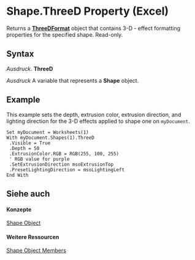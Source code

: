 
# Shape.ThreeD Property (Excel)

Returns a  **[ThreeDFormat](9cb41236-6aba-4d6c-a54c-5e177657c8d1.md)** object that contains 3-D - effect formatting properties for the specified shape. Read-only.


## Syntax

 _Ausdruck_. **ThreeD**

 _Ausdruck_ A variable that represents a **Shape** object.


## Example

This example sets the depth, extrusion color, extrusion direction, and lighting direction for the 3-D effects applied to shape one on  `myDocument`.


```
Set myDocument = Worksheets(1) 
With myDocument.Shapes(1).ThreeD 
 .Visible = True 
 .Depth = 50 
 .ExtrusionColor.RGB = RGB(255, 100, 255) 
 ' RGB value for purple 
 .SetExtrusionDirection msoExtrusionTop 
 .PresetLightingDirection = msoLightingLeft 
End With
```


## Siehe auch


#### Konzepte


[Shape Object](8f01fcd1-b7d9-5216-2de5-40fb6648a403.md)
#### Weitere Ressourcen


[Shape Object Members](http://msdn.microsoft.com/library/0fed7136-4228-6c32-507d-3bd36aa56d9a%28Office.15%29.aspx)